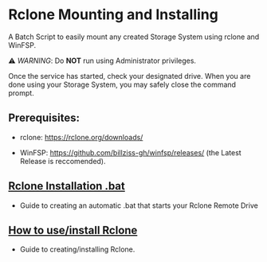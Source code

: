 # **Rclone** Mounting and Installing
A Batch Script to easily mount any created Storage System using rclone and WinFSP.

⚠ *WARNING*: Do **NOT** run using Administrator privileges.

Once the service has started, check your designated drive.
When you are done using your Storage System, you may safely close the command prompt.

## Prerequisites:
* rclone: https://rclone.org/downloads/

* WinFSP: https://github.com/billziss-gh/winfsp/releases/ (the Latest Release is reccomended).


## [Rclone Installation .bat](https://github.com/PhantomXY/Rclone-Mounting/blob/main/Rclone%20.Bat.md)
* Guide to creating an automatic .bat that starts your Rclone Remote Drive


## [How to use/install Rclone](https://github.com/PhantomXY/Rclone-Mounting/blob/main/Installing%20Rclone.md)
* Guide to creating/installing Rclone.
